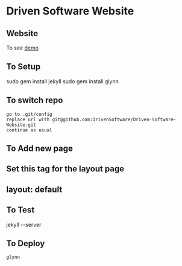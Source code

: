 Driven Software Website
=======================

Website
--------

To see [demo](http://drivensoftware.net/beta/)

To Setup
--------

  sudo gem install jekyll
  sudo gem install glynn

To switch repo
--------------
    go to .git/config
    replace url with git@github.com:DrivenSoftware/Driven-Software-Website.git
    continue as usual

To Add new page
---------------

Set this tag for the layout page
  ---
  layout: default
  ---


To Test
-------

  jekyll --server

To Deploy
---------

    glynn